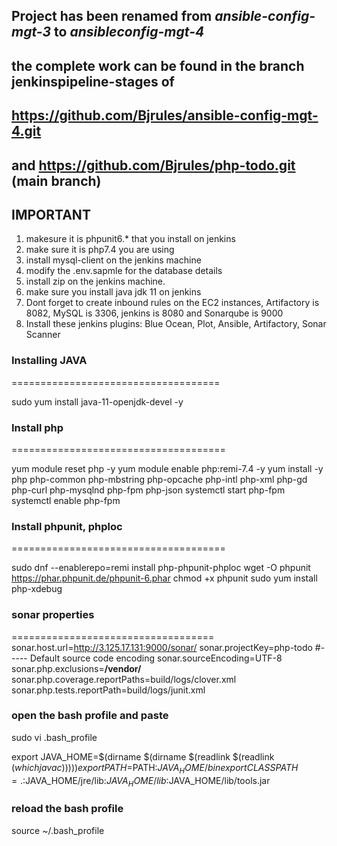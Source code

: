 
## Project has been renamed from *ansible-config-mgt-3* to *ansibleconfig-mgt-4*
## the complete work can be found in the branch jenkinspipeline-stages of 
## https://github.com/Bjrules/ansible-config-mgt-4.git
## and https://github.com/Bjrules/php-todo.git (main branch)


## IMPORTANT
1. makesure it is phpunit6.* that you install on jenkins
2. make sure it is php7.4 you are using
3. install mysql-client on the jenkins machine
4. modify the .env.sapmle for the database details
5. install zip on the jenkins machine.
6. make sure you install java jdk 11 on jenkins
7. Dont forget to create inbound rules on the EC2 instances, Artifactory is 8082, MySQL is 3306, jenkins is 8080 and Sonarqube is 9000
8. Install these jenkins plugins: Blue Ocean, Plot, Ansible, Artifactory, Sonar Scanner 






### Installing JAVA
====================================

sudo yum install java-11-openjdk-devel -y




### Install php
=====================================

yum module reset php -y
yum module enable php:remi-7.4 -y
yum install -y php php-common php-mbstring php-opcache php-intl php-xml php-gd php-curl php-mysqlnd php-fpm php-json
systemctl start php-fpm
systemctl enable php-fpm



### Install phpunit, phploc
=====================================

sudo dnf --enablerepo=remi install php-phpunit-phploc
wget -O phpunit https://phar.phpunit.de/phpunit-6.phar
chmod +x phpunit
sudo yum install php-xdebug



### sonar properties
=================================== 
sonar.host.url=http://3.125.17.131:9000/sonar/ 
sonar.projectKey=php-todo 
#----- Default source code encoding sonar.sourceEncoding=UTF-8 
sonar.php.exclusions=**/vendor/** 
sonar.php.coverage.reportPaths=build/logs/clover.xml 
sonar.php.tests.reportPath=build/logs/junit.xml



### open the bash profile and paste
sudo vi .bash_profile

export JAVA_HOME=$(dirname $(dirname $(readlink $(readlink $(which javac))))) 
export PATH=$PATH:$JAVA_HOME/bin 
export CLASSPATH=.:$JAVA_HOME/jre/lib:$JAVA_HOME/lib:$JAVA_HOME/lib/tools.jar

### reload the bash profile
source ~/.bash_profile